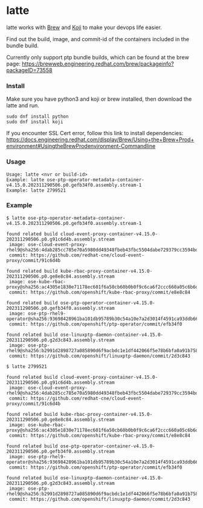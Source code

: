 # latte

latte works with [Brew](https://brewweb.engineering.redhat.com/brew/index) and [Koji](https://github.com/koji-project/koji) to make your devops life easier.

Find out the build, image, and commit-id of the containers included in the bundle build.

Currently only support ptp bundle builds, which can be found at the brew page:
https://brewweb.engineering.redhat.com/brew/packageinfo?packageID=73558

### Install
Make sure you have python3 and koji or brew installed, then download the latte and run.
```
sudo dnf install python
sudo dnf install koji
```
If you encounter SSL Cert error, follow this link to install dependencies:
https://docs.engineering.redhat.com/display/Brew/Using+the+Brew+Prod+environment#UsingtheBrewProdenvironment-Commandline

### Usage
```
Usage: latte <nvr or build-id>
Example: latte ose-ptp-operator-metadata-container-v4.15.0.202311290506.p0.gefb34f0.assembly.stream-1
Example: latte 2799521
```

### Example
```
$ latte ose-ptp-operator-metadata-container-v4.15.0.202311290506.p0.gefb34f0.assembly.stream-1

found related build cloud-event-proxy-container-v4.15.0-202311290506.p0.g91c6d4b.assembly.stream
 image: ose-cloud-event-proxy-rhel9@sha256:4dab285cc785e70a5980dd49348fbeb43fbc5504dabe729379cc3594bded43a5
 commit: https://github.com/redhat-cne/cloud-event-proxy/commit/91c6d4b

found related build kube-rbac-proxy-container-v4.15.0-202311290506.p0.ge8e8c84.assembly.stream
 image: ose-kube-rbac-proxy@sha256:ac4305e1830e71178ec601f6a50cb60b0b0f9c6ca6f2ccc660a05c6b6d284c98
 commit: https://github.com/openshift/kube-rbac-proxy/commit/e8e8c84

found related build ose-ptp-operator-container-v4.15.0-202311290506.p0.gefb34f0.assembly.stream
 image: ose-ptp-rhel9-operator@sha256:93698428961ba101db95789b30c54a10e7a2d3014f4591ca93ddb66c56eb6af3
 commit: https://github.com/openshift/ptp-operator/commit/efb34f0

found related build ose-linuxptp-daemon-container-v4.15.0-202311290506.p0.g2d3c843.assembly.stream
 image: ose-ptp-rhel9@sha256:b2991d2898727a085890d6f9acbdc1e1df442066f5e78b6bfa0a91b7586c7b46
 commit: https://github.com/openshift/linuxptp-daemon/commit/2d3c843

$ latte 2799521

found related build cloud-event-proxy-container-v4.15.0-202311290506.p0.g91c6d4b.assembly.stream
 image: ose-cloud-event-proxy-rhel9@sha256:4dab285cc785e70a5980dd49348fbeb43fbc5504dabe729379cc3594bded43a5
 commit: https://github.com/redhat-cne/cloud-event-proxy/commit/91c6d4b

found related build kube-rbac-proxy-container-v4.15.0-202311290506.p0.ge8e8c84.assembly.stream
 image: ose-kube-rbac-proxy@sha256:ac4305e1830e71178ec601f6a50cb60b0b0f9c6ca6f2ccc660a05c6b6d284c98
 commit: https://github.com/openshift/kube-rbac-proxy/commit/e8e8c84

found related build ose-ptp-operator-container-v4.15.0-202311290506.p0.gefb34f0.assembly.stream
 image: ose-ptp-rhel9-operator@sha256:93698428961ba101db95789b30c54a10e7a2d3014f4591ca93ddb66c56eb6af3
 commit: https://github.com/openshift/ptp-operator/commit/efb34f0

found related build ose-linuxptp-daemon-container-v4.15.0-202311290506.p0.g2d3c843.assembly.stream
 image: ose-ptp-rhel9@sha256:b2991d2898727a085890d6f9acbdc1e1df442066f5e78b6bfa0a91b7586c7b46
 commit: https://github.com/openshift/linuxptp-daemon/commit/2d3c843

```
